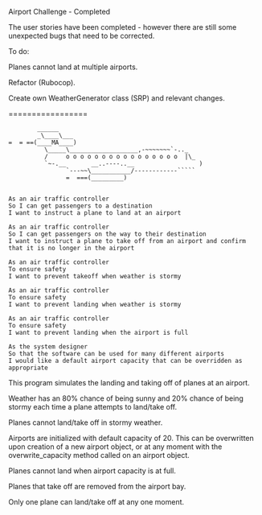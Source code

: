 Airport Challenge - Completed

The user stories have been completed - however there are still some unexpected bugs that need to be corrected.

To do:

Planes cannot land at multiple airports.

Refactor (Rubocop).

Create own WeatherGenerator class (SRP) and relevant changes.

=================

```
        ______
        _\____\___
=  = ==(____MA____)
          \_____\___________________,-~~~~~~~`-.._
          /     o o o o o o o o o o o o o o o o  |\_
          `~-.__       __..----..__                  )
                `---~~\___________/------------`````
                =  ===(_________)


As an air traffic controller
So I can get passengers to a destination
I want to instruct a plane to land at an airport

As an air traffic controller
So I can get passengers on the way to their destination
I want to instruct a plane to take off from an airport and confirm that it is no longer in the airport

As an air traffic controller
To ensure safety
I want to prevent takeoff when weather is stormy

As an air traffic controller
To ensure safety
I want to prevent landing when weather is stormy

As an air traffic controller
To ensure safety
I want to prevent landing when the airport is full

As the system designer
So that the software can be used for many different airports
I would like a default airport capacity that can be overridden as appropriate
```
This program simulates the landing and taking off of planes at an airport.

Weather has an 80% chance of being sunny and 20% chance of being stormy each time a plane attempts to land/take off.

Planes cannot land/take off in stormy weather.

Airports are initialized with default capacity of 20. This can be overwritten upon creation of a new airport object, or at any moment with the overwrite_capacity method called on an airport object.

Planes cannot land when airport capacity is at full.

Planes that take off are removed from the airport bay.

Only one plane can land/take off at any one moment.
